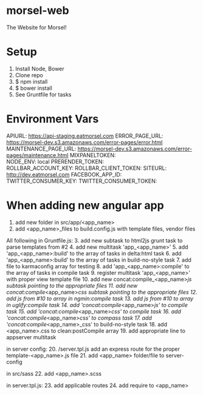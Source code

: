 morsel-web
==========

The Website for Morsel!

Setup
==========

1. Install Node, Bower
2. Clone repo
3. $ npm install
4. $ bower install
5. See Gruntfile for tasks

Environment Vars
==========
APIURL:               https://api-staging.eatmorsel.com
ERROR_PAGE_URL:       https://morsel-dev.s3.amazonaws.com/error-pages/error.html
MAINTENANCE_PAGE_URL: https://morsel-dev.s3.amazonaws.com/error-pages/maintenance.html
MIXPANELTOKEN:        
NODE_ENV:             local
PRERENDER_TOKEN:      
ROLLBAR_ACCOUNT_KEY:
ROLLBAR_CLIENT_TOKEN:
SITEURL:              http://dev.eatmorsel.com
FACEBOOK_APP_ID:      
TWITTER_CONSUMER_KEY:
TWITTER_CONSUMER_TOKEN:

When adding new angular app
==========
1. add new folder in src/app/<app_name>
2. add <app_name>_files to build.config.js with template files, vendor files

All following in Gruntfile.js:
3. add new subtask to html2js grunt task to parse templates from #2
4. add new multitask 'app_<app_name>'
5. add 'app_<app_name>:build' to the array of tasks in delta:html task
6. add 'app_<app_name>:build' to the array of tasks in build-no-style task
7. add file to karmaconfig array for testing
8. add 'app_<app_name>:compile' to the array of tasks in compile task
9. register multitask 'app_<app_name>' with proper view template file
10. add new concat:compile_<app_name>_js subtask pointing to the appropriate files
11. add new concat:compile_<app_name>_css subtask pointing to the appropriate files
12. add js from #10 to array in ngmin:compile task
13. add js from #10 to array in uglify:compile task
14. add 'concat:compile_<app_name>_js' to compile task
15. add 'concat:compile_<app_name>_css' to compile task
16. add 'concat:compile_<app_name>_css' to compass task
17. add 'concat:compile_<app_name>_css' to build-no-style task
18. add <app_name>.css to clean:postCompile array
19. add appropriate line to appserver multitask

in server config:
20. /server.tpl.js add an express route for the proper template-<app_name>.js file
21. add <app_name> folder/file to server-config

in src/sass
22. add <app_name>.scss

in server.tpl.js:
23. add applicable routes
24. add require to <app_name>

